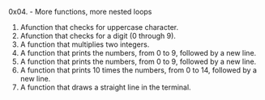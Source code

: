 0x04. - More functions, more nested loops
1. Afunction that checks for uppercase character.
2. Afunction that checks for a digit (0 through 9).
3. A function that multiplies two integers.
4. A  function that prints the numbers, from 0 to 9, followed by a new line.
5. A function that prints the numbers, from 0 to 9, followed by a new line.
6. A function that prints 10 times the numbers, from 0 to 14, followed by a new line.
7. A  function that draws a straight line in the terminal.
